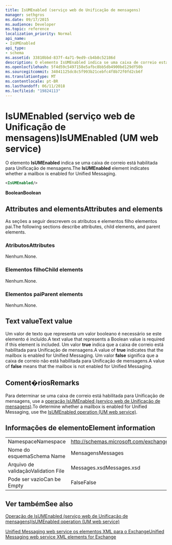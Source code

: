```yaml
---
title: IsUMEnabled (serviço web de Unificação de mensagens)
manager: sethgros
ms.date: 09/17/2015
ms.audience: Developer
ms.topic: reference
localization_priority: Normal
api_name:
- IsUMEnabled
api_type:
- schema
ms.assetid: 33810bbd-837f-4a71-9ed9-cb4b8c52186d
description: O elemento IsUMEnabled indica se uma caixa de correio está habilitada para Unificação de mensagens.
ms.openlocfilehash: 5f4d59c5497158e5afbc8bb5db4900bd129df50b
ms.sourcegitcommit: 34041125dc8c5f993b21cebfc4f8b72f0fd2cb6f
ms.translationtype: MT
ms.contentlocale: pt-BR
ms.lasthandoff: 06/11/2018
ms.locfileid: "19824113"
---
```

# <a name="isumenabled-um-web-service"></a><span data-ttu-id="f1518-103">IsUMEnabled (serviço web de Unificação de mensagens)</span><span class="sxs-lookup"><span data-stu-id="f1518-103">IsUMEnabled (UM web service)</span></span>

<span data-ttu-id="f1518-104">O elemento **IsUMEnabled** indica se uma caixa de correio está habilitada para Unificação de mensagens.</span><span class="sxs-lookup"><span data-stu-id="f1518-104">The **IsUMEnabled** element indicates whether a mailbox is enabled for Unified Messaging.</span></span> 
  
```xml
<IsUMEnabled/>
```

 <span data-ttu-id="f1518-105">**Boolean**</span><span class="sxs-lookup"><span data-stu-id="f1518-105">**Boolean**</span></span>
## <a name="attributes-and-elements"></a><span data-ttu-id="f1518-106">Attributes and elements</span><span class="sxs-lookup"><span data-stu-id="f1518-106">Attributes and elements</span></span>

<span data-ttu-id="f1518-107">As seções a seguir descrevem os atributos e elementos filho elementos pai.</span><span class="sxs-lookup"><span data-stu-id="f1518-107">The following sections describe attributes, child elements, and parent elements.</span></span>
  
### <a name="attributes"></a><span data-ttu-id="f1518-108">Atributos</span><span class="sxs-lookup"><span data-stu-id="f1518-108">Attributes</span></span>

<span data-ttu-id="f1518-109">Nenhum.</span><span class="sxs-lookup"><span data-stu-id="f1518-109">None.</span></span>
  
### <a name="child-elements"></a><span data-ttu-id="f1518-110">Elementos filho</span><span class="sxs-lookup"><span data-stu-id="f1518-110">Child elements</span></span>

<span data-ttu-id="f1518-111">Nenhum.</span><span class="sxs-lookup"><span data-stu-id="f1518-111">None.</span></span>
  
### <a name="parent-elements"></a><span data-ttu-id="f1518-112">Elementos pai</span><span class="sxs-lookup"><span data-stu-id="f1518-112">Parent elements</span></span>

<span data-ttu-id="f1518-113">Nenhum.</span><span class="sxs-lookup"><span data-stu-id="f1518-113">None.</span></span>
  
## <a name="text-value"></a><span data-ttu-id="f1518-114">Text value</span><span class="sxs-lookup"><span data-stu-id="f1518-114">Text value</span></span>

<span data-ttu-id="f1518-115">Um valor de texto que representa um valor booleano é necessário se este elemento é incluído.</span><span class="sxs-lookup"><span data-stu-id="f1518-115">A text value that represents a Boolean value is required if this element is included.</span></span> <span data-ttu-id="f1518-116">Um valor **true** indica que a caixa de correio está habilitada para Unificação de mensagens.</span><span class="sxs-lookup"><span data-stu-id="f1518-116">A value of **true** indicates that the mailbox is enabled for Unified Messaging.</span></span> <span data-ttu-id="f1518-117">Um valor **false** significa que a caixa de correio não está habilitada para Unificação de mensagens.</span><span class="sxs-lookup"><span data-stu-id="f1518-117">A value of **false** means that the mailbox is not enabled for Unified Messaging.</span></span> 
  
## <a name="remarks"></a><span data-ttu-id="f1518-118">Coment�rios</span><span class="sxs-lookup"><span data-stu-id="f1518-118">Remarks</span></span>

<span data-ttu-id="f1518-119">Para determinar se uma caixa de correio está habilitada para Unificação de mensagens, use a [operação IsUMEnabled (serviço web de Unificação de mensagens)](isumenabled-operation-um-web-service.md).</span><span class="sxs-lookup"><span data-stu-id="f1518-119">To determine whether a mailbox is enabled for Unified Messaging, use the [IsUMEnabled operation (UM web service)](isumenabled-operation-um-web-service.md).</span></span>
  
## <a name="element-information"></a><span data-ttu-id="f1518-120">Informações de elemento</span><span class="sxs-lookup"><span data-stu-id="f1518-120">Element information</span></span>

|||
|:-----|:-----|
|<span data-ttu-id="f1518-121">Namespace</span><span class="sxs-lookup"><span data-stu-id="f1518-121">Namespace</span></span>  <br/> |http://schemas.microsoft.com/exchange/services/2006/messages  <br/> |
|<span data-ttu-id="f1518-122">Nome do esquema</span><span class="sxs-lookup"><span data-stu-id="f1518-122">Schema Name</span></span>  <br/> |<span data-ttu-id="f1518-123">Mensagens</span><span class="sxs-lookup"><span data-stu-id="f1518-123">Messages</span></span>  <br/> |
|<span data-ttu-id="f1518-124">Arquivo de validação</span><span class="sxs-lookup"><span data-stu-id="f1518-124">Validation File</span></span>  <br/> |<span data-ttu-id="f1518-125">Messages.xsd</span><span class="sxs-lookup"><span data-stu-id="f1518-125">Messages.xsd</span></span>  <br/> |
|<span data-ttu-id="f1518-126">Pode ser vazio</span><span class="sxs-lookup"><span data-stu-id="f1518-126">Can be Empty</span></span>  <br/> |<span data-ttu-id="f1518-127">False</span><span class="sxs-lookup"><span data-stu-id="f1518-127">False</span></span>  <br/> |
   
## <a name="see-also"></a><span data-ttu-id="f1518-128">Ver também</span><span class="sxs-lookup"><span data-stu-id="f1518-128">See also</span></span>



[<span data-ttu-id="f1518-129">Operação de IsUMEnabled (serviço web de Unificação de mensagens)</span><span class="sxs-lookup"><span data-stu-id="f1518-129">IsUMEnabled operation (UM web service)</span></span>](isumenabled-operation-um-web-service.md)


[<span data-ttu-id="f1518-130">Unified Messaging web service os elementos XML para o Exchange</span><span class="sxs-lookup"><span data-stu-id="f1518-130">Unified Messaging web service XML elements for Exchange</span></span>](unified-messaging-web-service-xml-elements-for-exchange.md)

